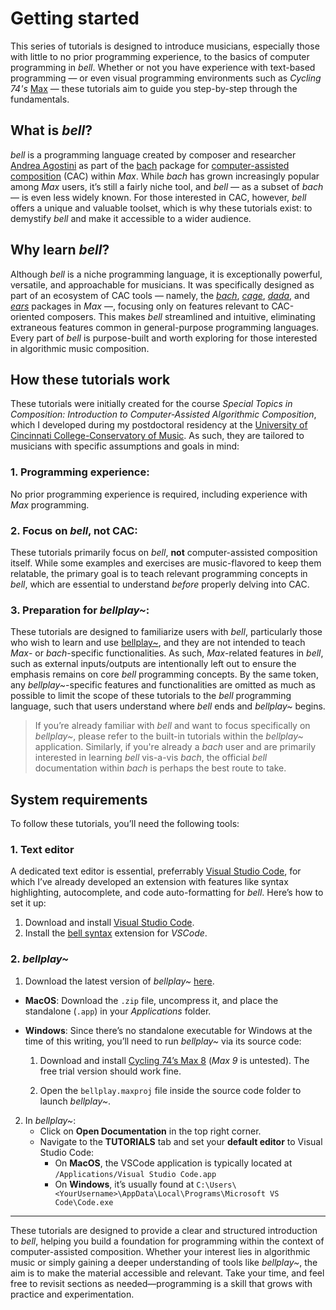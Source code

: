 # Getting started

This series of tutorials is designed to introduce musicians, especially those with little to no prior programming experience, to the basics of computer programming in _bell_. Whether or not you have experience with text-based programming — or even visual programming environments such as _Cycling 74's_ [Max](https://cycling74.com/) — these tutorials aim to guide you step-by-step through the fundamentals.

## What is _bell_?

_bell_ is a programming language created by composer and researcher [Andrea Agostini](https://www.andreaagostini.eu/) as part of the [bach](https://www.bachproject.net/) package for [computer-assisted composition](https://en.wikipedia.org/wiki/Computer_music#Computer-aided_algorithmic_composition) (CAC) within _Max_. While _bach_ has grown increasingly popular among _Max_ users, it’s still a fairly niche tool, and _bell_ — as a subset of _bach_ — is even less widely known. For those interested in CAC, however, _bell_ offers a unique and valuable toolset, which is why these tutorials exist: to demystify _bell_ and make it accessible to a wider audience.

## Why learn _bell_?

Although _bell_ is a niche programming language, it is exceptionally powerful, versatile, and approachable for musicians. It was specifically designed as part of an ecosystem of CAC tools — namely, the _[bach](https://www.bachproject.net/)_, _[cage](https://www.bachproject.net/cage)_, _[dada](https://www.bachproject.net/dada)_, and _[ears](https://www.bachproject.net/ears)_ packages in _Max_ —, focusing only on features relevant to CAC-oriented composers. This makes _bell_ streamlined and intuitive, eliminating extraneous features common in general-purpose programming languages. Every part of _bell_ is purpose-built and worth exploring for those interested in algorithmic music composition.

## How these tutorials work

These tutorials were initially created for the course _Special Topics in Composition: Introduction to Computer-Assisted Algorithmic Composition_, which I developed during my postdoctoral residency at the [University of Cincinnati College-Conservatory of Music](https://ccm.uc.edu/). As such, they are tailored to musicians with specific assumptions and goals in mind:

### 1. Programming experience:

No prior programming experience is required, including experience with _Max_ programming.

### 2. Focus on _bell_, not CAC:

These tutorials primarily focus on _bell_, **not** computer-assisted composition itself. While some examples and exercises are music-flavored to keep them relatable, the primary goal is to teach relevant programming concepts in _bell_, which are essential to understand _before_ properly delving into CAC.

### 3. Preparation for _bellplay~_:

These tutorials are designed to familiarize users with _bell_, particularly those who wish to learn and use [bellplay~](https://github.com/felipetovarhenao/bellplay), and they are not intended to teach _Max_- or _bach_-specific functionalities. As such, _Max_-related features in _bell_, such as external inputs/outputs are intentionally left out to ensure the emphasis remains on core _bell_ programming concepts. By the same token, any _bellplay~_-specific features and functionalities are omitted as much as possible to limit the scope of these tutorials to the _bell_ programming language, such that users understand where _bell_ ends and _bellplay~_ begins.

> If you’re already familiar with _bell_ and want to focus specifically on _bellplay~_, please refer to the built-in tutorials within the _bellplay~_ application. Similarly, if you're already a _bach_ user and are primarily interested in learning _bell_ vis-a-vis _bach_, the official _bell_ documentation within _bach_ is perhaps the best route to take.

## System requirements

To follow these tutorials, you’ll need the following tools:

### 1. Text editor

A dedicated text editor is essential, preferrably [Visual Studio Code](https://code.visualstudio.com/), for which I’ve already developed an extension with features like syntax highlighting, autocomplete, and code auto-formatting for _bell_. Here’s how to set it up:

1. Download and install [Visual Studio Code](https://code.visualstudio.com/).
2. Install the [bell syntax](https://marketplace.visualstudio.com/items?itemName=tovarhenao.bell-syntax) extension for _VSCode_.

### 2. _bellplay~_

1. Download the latest version of _bellplay~_ [here](https://github.com/felipetovarhenao/bellplay/releases/latest).

- **MacOS**: Download the `.zip` file, uncompress it, and place the standalone (`.app`) in your _Applications_ folder.
- **Windows**: Since there’s no standalone executable for Windows at the time of this writing, you’ll need to run _bellplay~_ via its source code:

  1.  Download and install [Cycling 74’s Max 8](https://cycling74.com/downloads/older) (_Max 9_ is untested). The free trial version should work fine.

  2.  Open the `bellplay.maxproj` file inside the source code folder to launch _bellplay~_.

2. In _bellplay~_:
   - Click on **Open Documentation** in the top right corner.
   - Navigate to the **TUTORIALS** tab and set your **default editor** to Visual Studio Code:
     - On **MacOS**, the VSCode application is typically located at `/Applications/Visual Studio Code.app`
     - On **Windows**, it’s usually found at `C:\Users\<YourUsername>\AppData\Local\Programs\Microsoft VS Code\Code.exe`

---

These tutorials are designed to provide a clear and structured introduction to _bell_, helping you build a foundation for programming within the context of computer-assisted composition. Whether your interest lies in algorithmic music or simply gaining a deeper understanding of tools like _bellplay~_, the aim is to make the material accessible and relevant. Take your time, and feel free to revisit sections as needed—programming is a skill that grows with practice and experimentation.
